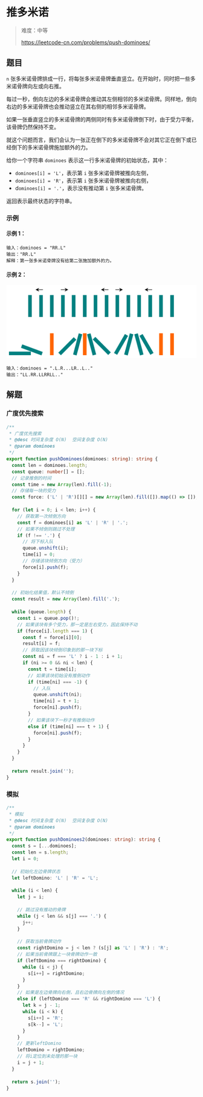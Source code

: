 # 推多米诺

> 难度：中等
>
> https://leetcode-cn.com/problems/push-dominoes/

## 题目

`n` 张多米诺骨牌排成一行，将每张多米诺骨牌垂直竖立。在开始时，同时把一些多米诺骨牌向左或向右推。

每过一秒，倒向左边的多米诺骨牌会推动其左侧相邻的多米诺骨牌。同样地，倒向右边的多米诺骨牌也会推动竖立在其右侧的相邻多米诺骨牌。

如果一张垂直竖立的多米诺骨牌的两侧同时有多米诺骨牌倒下时，由于受力平衡， 该骨牌仍然保持不变。

就这个问题而言，我们会认为一张正在倒下的多米诺骨牌不会对其它正在倒下或已经倒下的多米诺骨牌施加额外的力。

给你一个字符串 `dominoes` 表示这一行多米诺骨牌的初始状态，其中：

- `dominoes[i] = 'L'`，表示第 `i` 张多米诺骨牌被推向左侧，
- `dominoes[i] = 'R'`，表示第 `i` 张多米诺骨牌被推向右侧，
- d`ominoes[i] = '.'`，表示没有推动第 `i` 张多米诺骨牌。

返回表示最终状态的字符串。

### 示例

#### 示例 1：

```
输入：dominoes = "RR.L"
输出："RR.L"
解释：第一张多米诺骨牌没有给第二张施加额外的力。
```

#### 示例 2：

![push-dominoes.png](../../assets/images/push-dominoes.png)

```
输入：dominoes = ".L.R...LR..L.."
输出："LL.RR.LLRRLL.."
```

## 解题

### 广度优先搜索

```typescript
/**
 * 广度优先搜索
 * @desc 时间复杂度 O(N)  空间复杂度 O(N)
 * @param dominoes
 */
export function pushDominoes(dominoes: string): string {
  const len = dominoes.length;
  const queue: number[] = [];
  // 记录推倒的时间
  const time = new Array(len).fill(-1);
  // 存储每一块的受力
  const force: ('L' | 'R')[][] = new Array(len).fill([]).map(() => []);

  for (let i = 0; i < len; i++) {
    // 获取第一次倾倒方向
    const f = dominoes[i] as 'L' | 'R' | '.';
    // 如果不倾倒则跳过不处理
    if (f !== '.') {
      // 将下标入队
      queue.unshift(i);
      time[i] = 0;
      // 存储该块倾倒方向（受力）
      force[i].push(f);
    }
  }

  // 初始化结果值，默认不倾倒
  const result = new Array(len).fill('.');

  while (queue.length) {
    const i = queue.pop()!;
    // 如果该块有多个受力，那一定是左右受力，因此保持不动
    if (force[i].length === 1) {
      const f = force[i][0];
      result[i] = f;
      // 获取因该块倾倒印象到的那一块下标
      const ni = f === 'L' ? i - 1 : i + 1;
      if (ni >= 0 && ni < len) {
        const t = time[i];
        // 如果该块初始没有推倒动作
        if (time[ni] === -1) {
          // 入队
          queue.unshift(ni);
          time[ni] = t + 1;
          force[ni].push(f);
        }
        // 如果该块下一秒才有推倒动作
        else if (time[ni] === t + 1) {
          force[ni].push(f);
        }
      }
    }
  }

  return result.join('');
}
```

### 模拟

```typescript
/**
 * 模拟
 * @desc 时间复杂度 O(N)  空间复杂度 O(N)
 * @param dominoes
 */
export function pushDominoes2(dominoes: string): string {
  const s = [...dominoes];
  const len = s.length;
  let i = 0;

  // 初始化左边骨牌状态
  let leftDomino: 'L' | 'R' = 'L';

  while (i < len) {
    let j = i;

    // 跳过没有推动的骨牌
    while (j < len && s[j] === '.') {
      j++;
    }

    // 获取当前骨牌动作
    const rightDomino = j < len ? (s[j] as 'L' | 'R') : 'R';
    // 如果当前骨牌跟上一块骨牌动作一致
    if (leftDomino === rightDomino) {
      while (i < j) {
        s[i++] = rightDomino;
      }
    }
    // 如果是左边骨牌向右倒，且右边骨牌向左倒的情况
    else if (leftDomino === 'R' && rightDomino === 'L') {
      let k = j - 1;
      while (i < k) {
        s[i++] = 'R';
        s[k--] = 'L';
      }
    }
    // 更新leftDomino
    leftDomino = rightDomino;
    // 将i定位到未处理的那一块
    i = j + 1;
  }

  return s.join('');
}
```